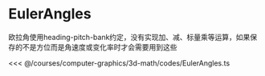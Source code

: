 # EulerAngles

欧拉角使用heading-pitch-bank约定，没有实现加、减、标量乘等运算，如果保存的不是方位而是角速度或变化率时才会需要用到这些

<<< @/courses/computer-graphics/3d-math/codes/EulerAngles.ts



